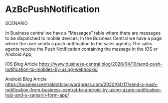 # AzBcPushNotification

SCENARIO

In Business central we have a “Messages” table where there are messages to be dispatched to mobile devices;
In the Business Central we have a page where the user sends a push notification to the sales agents;
The sales agents receive the Push Notification containing the message in the IOS or Android App;

IOS Blog Article
https://www.business-central.blog/2020/04/10/send-push-notification-to-mobiles-by-using-webhooks/

Android Blog Article
https://businesscentraldotblog.wordpress.com/2020/04/17/send-a-push-notification-from-business-central-to-android-by-using-azure-notification-hub-and-a-xamarin-form-app/
